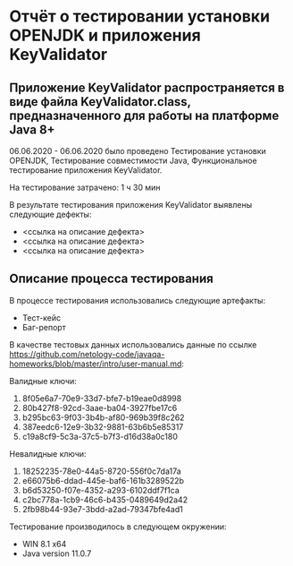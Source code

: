 # Отчёт о тестировании установки OPENJDK и приложения KeyValidator

## Приложение KeyValidator распространяется в виде файла KeyValidator.class, предназначенного для работы на платформе Java 8+

06.06.2020 - 06.06.2020 было проведено Тестирование установки OPENJDK,  Тестирование совместимости Java, Функциональное тестирование приложения KeyValidator.

На тестирование затрачено: 1 ч 30 мин

В результате тестирования приложения KeyValidator выявлены следующие дефекты:
* <ссылка на описание дефекта>
* <ссылка на описание дефекта>
* <ссылка на описание дефекта>

## Описание процесса тестирования

В процессе тестирования использовались следующие артефакты:
* Тест-кейс
* Баг-репорт

В качестве тестовых данных использовались данные по ссылке https://github.com/netology-code/javaqa-homeworks/blob/master/intro/user-manual.md:

Валидные ключи:

1. 8f05e6a7-70e9-33d7-bfe7-b19eae0d8998
2. 80b427f8-92cd-3aae-ba04-3927fbe17c6
3. b295bc63-9f03-3b4b-af80-969b39f8c262
4. 387eedc6-12e9-3b32-9881-63b6b5e85317
5. c19a8cf9-5c3a-37c5-b7f3-d16d38a0c180


Невалидные ключи:

1. 18252235-78e0-44a5-8720-556f0c7da17a
2. e66075b6-ddad-445e-baf6-161b3289522b
3. b6d53250-f07e-4352-a293-6102ddf7f1ca
4. c2bc778a-1cb9-46c6-b435-0489649d2a42
5. 2fb98b44-93e7-3bdd-a2ad-79347bfe4ad1

Тестирование производилось в следующем окружении:
* WIN 8.1 x64
* Java version 11.0.7

